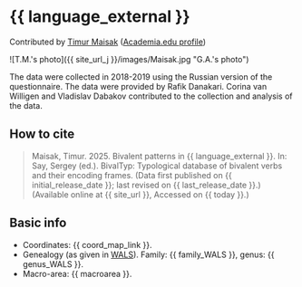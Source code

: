 # {{ language_external }}

Contributed by [Timur Maisak](https://iling-ran.ru/web/ru/scholars/maisak) ([Academia.edu profile](https://iling-ran.academia.edu/TimurMaisak))

![T.M.'s photo]({{ site_url_j }}/images/Maisak.jpg "G.A.'s photo")

The data were collected in 2018-2019 using the Russian version of the questionnaire. The data were provided by Rafik Danakari. Corina van Willigen and Vladislav Dabakov contributed to the collection and analysis of the data.

## How to cite

> Maisak, Timur. 2025. Bivalent patterns in {{ language_external }}. In: Say, Sergey (ed.). BivalTyp: Typological database of bivalent verbs and their encoding frames. (Data first published on {{ initial_release_date }}; last revised on {{ last_release_date }}.) (Available online at {{ site_url }}, Accessed on {{ today }}.)

## Basic info

- Coordinates: {{ coord_map_link }}.
- Genealogy (as given in [WALS](https://wals.info/)). Family: {{ family_WALS }}, genus: {{ genus_WALS }}.
- Macro-area: {{ macroarea }}.
